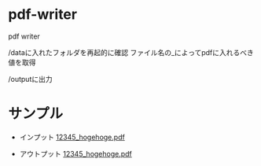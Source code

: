 # pdf-writer
pdf writer

/dataに入れたフォルダを再起的に確認
ファイル名の_によってpdfに入れるべき値を取得

/outputに出力

# サンプル

- インプット
[12345_hogehoge.pdf](data%2F12345_hogehoge.pdf)


- アウトプット
[12345_hogehoge.pdf](output%2F12345_hogehoge.pdf)